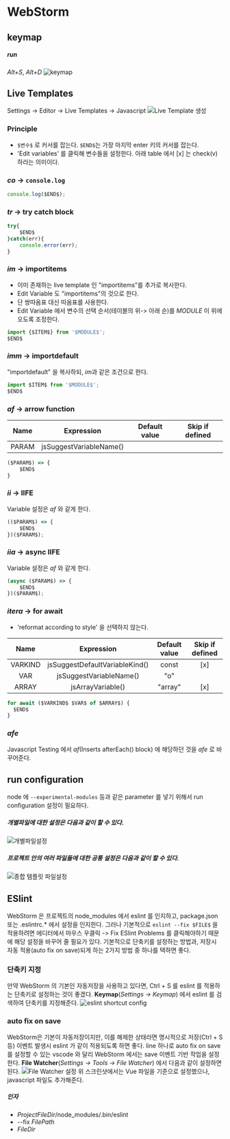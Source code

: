 # WebStorm

## keymap
##### run
*Alt+S*, *Alt+D*
![keymap](./image/3.png)

## Live Templates
Settings -> Editor -> Live Templates -> Javascript
![Live Template 생성](./image/4.png)

### Principle
* `$변수$` 로 커서를 잡는다. `$END$`는 가장 마지막 enter 키의 커서를 잡는다.
* 'Edit variables' 를 클릭해 변수들을 설정한다. 아래 table 에서 [x] 는 check(v) 하라는 의미이다.

### *co* -> `console.log`
```js
console.log($END$);
```

### *tr* -> try catch block
```js
try{
    $END$
}catch(err){
    console.error(err);
}
```

### *im* -> importitems
* 이미 존재하는 live template 인 "importitems"를 추가로 복사한다.
* Edit Variable 도 "importitems"의 것으로 한다.
* 단 쌍따옴표 대신 따옴표를 사용한다.
* Edit Variable 에서 변수의 선택 순서(테이블의 위-> 아래 순)를 $MODULE$ 이 위에 오도록 조정한다.

```js
import {$ITEM$} from '$MODULE$';
$END$
```

### *imm* -> importdefault
"importdefault" 을 복사하되, *im*과 같은 조건으로 한다.
```js
import $ITEM$ from '$MODULE$';
$END$
```

### *af* -> arrow function
|  Name |        Expression       | Default value | Skip if defined |
|:-----:|:-----------------------:|:-------------:|:---------------:|
| PARAM | jsSuggestVariableName() |               |                 |

```js
($PARAM$) => {
    $END$
}
```

### *ii* -> IIFE
Variable 설정은 *af* 와 같게 한다.
```js
(($PARAM$) => {
    $END$
})($PARAM$);
```

### *iia* -> async IIFE
Variable 설정은 *af* 와 같게 한다.
```js
(async ($PARAM$) => {
    $END$
})($PARAM$);
```

### *itera* -> for await
* 'reformat according to style' 을 선택하지 않는다.

|   Name  |           Expression           | Default value | Skip if defined |
|:-------:|:------------------------------:|:-------------:|:---------------:|
| VARKIND | jsSuggestDefaultVariableKind() | const         | [x]             |
| VAR     | jsSuggestVariableName()        | "o"           |                 |
| ARRAY   | jsArrayVariable()              | "array"       | [x]             |

```js
for await ($VARKIND$ $VAR$ of $ARRAY$) {
  $END$
}
```


### *afe*
Javascript Testing 에서 *af*(Inserts afterEach() block) 에 해당하던 것을 *afe* 로 바꾸어준다.

## run configuration
node 에 `--experimental-modules` 등과 같은 parameter 를 넣기 위해서 run configuration 설정이 필요하다.

##### 개별파일에 대한 설정은 다음과 같이 할 수 있다.
![개별파일설정](./image/1.png)

##### 프로젝트 안의 여러 파일들에 대한 공통 설정은 다음과 같이 할 수 있다.
![종합 템플릿 파일설정](./image/2.png)

## ESlint 
WebStorm 은 프로젝트의 node_modules 에서 eslint 를 인지하고, package.json 또는 .eslintrc.* 에서 설정을 인지한다. 그러나 기본적으로 `eslint --fix $FILE$` 을 적용하려면 에디터에서 마우스 우클릭 -> Fix ESlint Problems 를 클릭해야하기 때문에 해당 설정을 바꾸어 줄 필요가 있다. 기본적으로 단축키를 설정하는 방법과, 저장시 자동 적용(auto fix on save)되게 하는 2가지 방법 중 하나를 택하면 좋다.

### 단축키 지정
만약 WebStorm 의 기본인 자동저장을 사용하고 있다면, Ctrl + S 를 eslint 를 적용하는 단축키로 설정하는 것이 좋겠다. **Keymap**(*Settings -> Keymap*) 에서 eslint 를 검색하여 단축키를 지정해준다. 
![eslint shortcut config](./image/6.png)
 
### auto fix on save
WebStorm은 기본이 자동저장이지만, 이를 해제한 상태라면 명시적으로 저장(Ctrl + S 등) 이벤트 발생시 eslint 가 같이 적용되도록 하면 좋다. line 하나로 auto fix on save 를 설정할 수 있는 vscode 와 달리 WebStorm 에서는 save 이벤트 기반 작업을 설정한다. **File Watcher**(*Settings -> Tools -> File Watcher*) 에서 다음과 같이 설정하면 된다. 
![File Watcher 설정](./image/5.png)
위 스크린샷에서는 Vue 파일을 기준으로 설정했으나, javascript 파일도 추가해준다.
##### 인자
* $ProjectFileDir$/node_modules/.bin/eslint
* --fix $FilePath$
* $FileDir$





